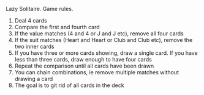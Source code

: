 Lazy Solitaire.
Game rules.
<ol>
  <li>Deal 4 cards</li>
  <li>Compare the first and fourth card</li>
  <li>If the value matches (4 and 4 or J and J etc), remove all four cards</li>
  <li>If the suit matches (Heart and Heart or Club and Club etc), remove the two inner cards</li>
  <li>If you have three or more cards showing, draw a single card. If you have less than three cards, draw enough to have four cards</li>
  <li>Repeat the comparison until all cards have been drawn</li>
  <li>You can chain combinations, ie remove multiple matches without drawing a card</li>
  <li>The goal is to git rid of all cards in the deck</li>
</ol>
